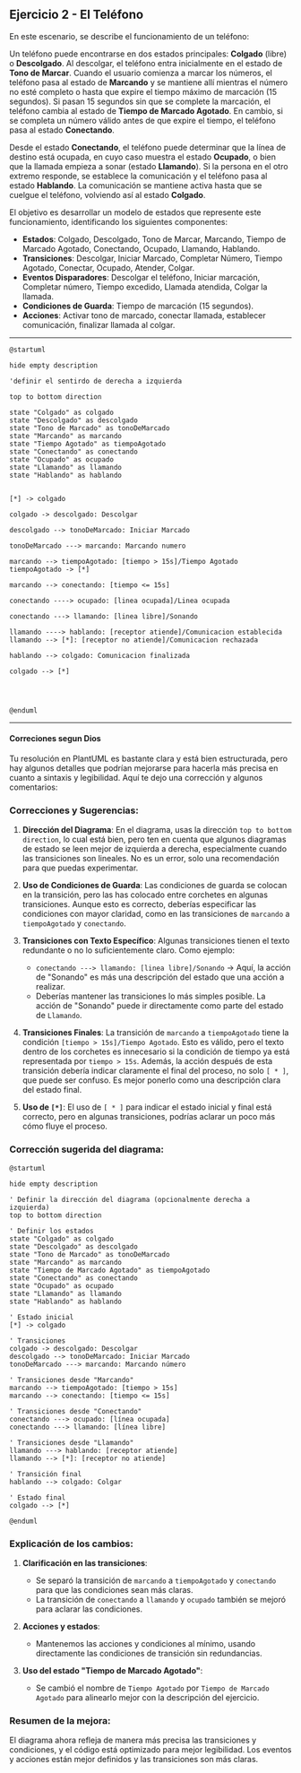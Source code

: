 ## Ejercicio 2 - El Teléfono
En este escenario, se describe el funcionamiento de un teléfono:

Un teléfono puede encontrarse en dos estados principales: **Colgado** (libre) o **Descolgado**. Al descolgar, el teléfono entra inicialmente en el estado de **Tono de Marcar**.
Cuando el usuario comienza a marcar los números, el teléfono pasa al estado de **Marcando** y se mantiene allí mientras el número no esté completo o hasta que expire el tiempo máximo de marcación (15 segundos). Si pasan 15 segundos sin que se complete la marcación, el teléfono cambia al estado de **Tiempo de Marcado Agotado**. En cambio, si se completa un número válido antes de que expire el tiempo, el teléfono pasa al estado **Conectando**. 

Desde el estado **Conectando**, el teléfono puede determinar que la línea de destino está ocupada, en cuyo caso muestra el estado **Ocupado**, o bien que la llamada empieza a sonar (estado **Llamando**). Si la persona en el otro extremo responde, se establece la comunicación y el teléfono pasa al estado **Hablando**. La comunicación se mantiene activa hasta que se cuelgue el teléfono, volviendo así al estado **Colgado**.

El objetivo es desarrollar un modelo de estados que represente este funcionamiento, identificando los siguientes componentes:
- **Estados**: Colgado, Descolgado, Tono de Marcar, Marcando, Tiempo de Marcado Agotado, Conectando, Ocupado, Llamando, Hablando.
- **Transiciones**: Descolgar, Iniciar Marcado, Completar Número, Tiempo Agotado, Conectar, Ocupado, Atender, Colgar.
- **Eventos Disparadores**: Descolgar el teléfono, Iniciar marcación, Completar número, Tiempo excedido, Llamada atendida, Colgar la llamada.
- **Condiciones de Guarda**: Tiempo de marcación (15 segundos).
- **Acciones**: Activar tono de marcado, conectar llamada, establecer comunicación, finalizar llamada al colgar.

---

```plantuml
@startuml

hide empty description

'definir el sentirdo de derecha a izquierda

top to bottom direction

state "Colgado" as colgado
state "Descolgado" as descolgado
state "Tono de Marcado" as tonoDeMarcado
state "Marcando" as marcando
state "Tiempo Agotado" as tiempoAgotado
state "Conectando" as conectando
state "Ocupado" as ocupado
state "Llamando" as llamando
state "Hablando" as hablando


[*] -> colgado

colgado -> descolgado: Descolgar

descolgado --> tonoDeMarcado: Iniciar Marcado

tonoDeMarcado ---> marcando: Marcando numero

marcando --> tiempoAgotado: [tiempo > 15s]/Tiempo Agotado
tiempoAgotado -> [*]

marcando --> conectando: [tiempo <= 15s]

conectando ----> ocupado: [linea ocupada]/Linea ocupada

conectando ---> llamando: [linea libre]/Sonando

llamando ----> hablando: [receptor atiende]/Comunicacion establecida
llamando --> [*]: [receptor no atiende]/Comunicacion rechazada

hablando --> colgado: Comunicacion finalizada

colgado --> [*]




@enduml
```


----

#### Correciones segun Dios

Tu resolución en PlantUML es bastante clara y está bien estructurada, pero hay algunos detalles que podrían mejorarse para hacerla más precisa en cuanto a sintaxis y legibilidad. Aquí te dejo una corrección y algunos comentarios:

### Correcciones y Sugerencias:

1. **Dirección del Diagrama**:
   En el diagrama, usas la dirección `top to bottom direction`, lo cual está bien, pero ten en cuenta que algunos diagramas de estado se leen mejor de izquierda a derecha, especialmente cuando las transiciones son lineales. No es un error, solo una recomendación para que puedas experimentar.

2. **Uso de Condiciones de Guarda**:
   Las condiciones de guarda se colocan en la transición, pero las has colocado entre corchetes en algunas transiciones. Aunque esto es correcto, deberías especificar las condiciones con mayor claridad, como en las transiciones de `marcando` a `tiempoAgotado` y `conectando`.

3. **Transiciones con Texto Específico**:
   Algunas transiciones tienen el texto redundante o no lo suficientemente claro. Como ejemplo:
   - `conectando ---> llamando: [linea libre]/Sonando` → Aquí, la acción de "Sonando" es más una descripción del estado que una acción a realizar.
   - Deberías mantener las transiciones lo más simples posible. La acción de "Sonando" puede ir directamente como parte del estado de `Llamando`.

4. **Transiciones Finales**:
   La transición de `marcando` a `tiempoAgotado` tiene la condición `[tiempo > 15s]/Tiempo Agotado`. Esto es válido, pero el texto dentro de los corchetes es innecesario si la condición de tiempo ya está representada por `tiempo > 15s`. Además, la acción después de esta transición debería indicar claramente el final del proceso, no solo `[ * ]`, que puede ser confuso. Es mejor ponerlo como una descripción clara del estado final.

5. **Uso de `[*]`**:
   El uso de `[ * ]` para indicar el estado inicial y final está correcto, pero en algunas transiciones, podrías aclarar un poco más cómo fluye el proceso.

### Corrección sugerida del diagrama:

```plantuml
@startuml

hide empty description

' Definir la dirección del diagrama (opcionalmente derecha a izquierda)
top to bottom direction

' Definir los estados
state "Colgado" as colgado
state "Descolgado" as descolgado
state "Tono de Marcado" as tonoDeMarcado
state "Marcando" as marcando
state "Tiempo de Marcado Agotado" as tiempoAgotado
state "Conectando" as conectando
state "Ocupado" as ocupado
state "Llamando" as llamando
state "Hablando" as hablando

' Estado inicial
[*] -> colgado

' Transiciones
colgado -> descolgado: Descolgar
descolgado --> tonoDeMarcado: Iniciar Marcado
tonoDeMarcado ---> marcando: Marcando número

' Transiciones desde "Marcando"
marcando --> tiempoAgotado: [tiempo > 15s]
marcando --> conectando: [tiempo <= 15s]

' Transiciones desde "Conectando"
conectando ---> ocupado: [línea ocupada]
conectando ---> llamando: [línea libre]

' Transiciones desde "Llamando"
llamando ---> hablando: [receptor atiende]
llamando --> [*]: [receptor no atiende]

' Transición final
hablando --> colgado: Colgar

' Estado final
colgado --> [*]

@enduml
```

### Explicación de los cambios:

1. **Clarificación en las transiciones**:
   - Se separó la transición de `marcando` a `tiempoAgotado` y `conectando` para que las condiciones sean más claras.
   - La transición de `conectando` a `llamando` y `ocupado` también se mejoró para aclarar las condiciones.

2. **Acciones y estados**:
   - Mantenemos las acciones y condiciones al mínimo, usando directamente las condiciones de transición sin redundancias.

3. **Uso del estado "Tiempo de Marcado Agotado"**:
   - Se cambió el nombre de `Tiempo Agotado` por `Tiempo de Marcado Agotado` para alinearlo mejor con la descripción del ejercicio.

### Resumen de la mejora:
El diagrama ahora refleja de manera más precisa las transiciones y condiciones, y el código está optimizado para mejor legibilidad. Los eventos y acciones están mejor definidos y las transiciones son más claras.